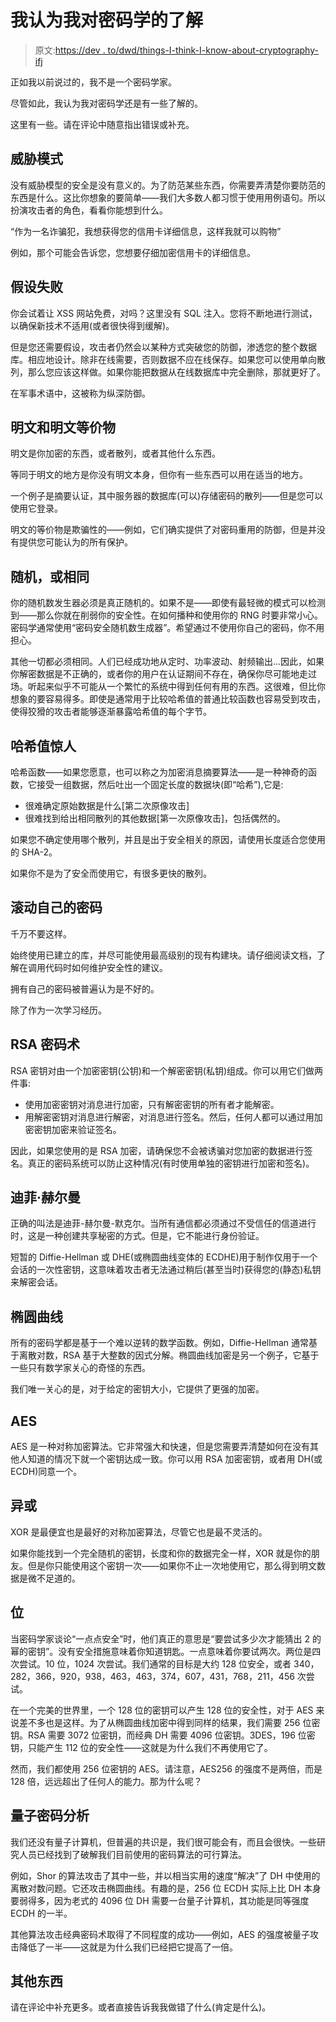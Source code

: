 # 我认为我对密码学的了解

> 原文:[https://dev . to/dwd/things-I-think-I-know-about-cryptography-ifj](https://dev.to/dwd/things-i-think-i-know-about-cryptography-ifj)

正如我以前说过的，我不是一个密码学家。

尽管如此，我认为我对密码学还是有一些了解的。

这里有一些。请在评论中随意指出错误或补充。

## [](#threat-models)威胁模式

没有威胁模型的安全是没有意义的。为了防范某些东西，你需要弄清楚你要防范的东西是什么。这比你想象的要简单——我们大多数人都习惯于使用用例语句。所以扮演攻击者的角色，看看你能想到什么。

“作为一名诈骗犯，我想获得您的信用卡详细信息，这样我就可以购物”

例如，那个可能会告诉您，您想要仔细加密信用卡的详细信息。

## [](#assume-failure)假设失败

你会试着让 XSS 网站免费，对吗？这里没有 SQL 注入。您将不断地进行测试，以确保新技术不适用(或者很快得到缓解)。

但是您还需要假设，攻击者仍然会以某种方式突破您的防御，渗透您的整个数据库。相应地设计。除非在线需要，否则数据不应在线保存。如果您可以使用单向散列，那么您应该这样做。如果你能把数据从在线数据库中完全删除，那就更好了。

在军事术语中，这被称为纵深防御。

## [](#plaintexts-and-plaintext-equivalents)明文和明文等价物

明文是你加密的东西，或者散列，或者其他什么东西。

等同于明文的地方是你没有明文本身，但你有一些东西可以用在适当的地方。

一个例子是摘要认证，其中服务器的数据库(可以)存储密码的散列——但是您可以使用它登录。

明文的等价物是欺骗性的——例如，它们确实提供了对密码重用的防御，但是并没有提供您可能认为的所有保护。

## [](#be-random-or-be-identical)随机，或相同

你的随机数发生器必须是真正随机的。如果不是——即使有最轻微的模式可以检测到——那么你就在削弱你的安全性。在如何播种和使用你的 RNG 时要非常小心。密码学通常使用“密码安全随机数生成器”。希望通过不使用你自己的密码，你不用担心。

其他一切都必须相同。人们已经成功地从定时、功率波动、射频输出...因此，如果你解密数据是不正确的，或者你的用户在认证期间不存在，确保你尽可能地走过场。听起来似乎不可能从一个繁忙的系统中得到任何有用的东西。这很难，但比你想象的要容易得多。即使是通常用于比较哈希值的普通比较函数也容易受到攻击，使得狡猾的攻击者能够逐渐暴露哈希值的每个字节。

## [](#hashes-are-amazing)哈希值惊人

哈希函数——如果您愿意，也可以称之为加密消息摘要算法——是一种神奇的函数，它接受一组数据，然后吐出一个固定长度的数据块(即“哈希”),它是:

*   很难确定原始数据是什么[第二次原像攻击]
*   很难找到给出相同散列的其他数据[第一次原像攻击]，包括偶然的。

如果您不确定使用哪个散列，并且是出于安全相关的原因，请使用长度适合您使用的 SHA-2。

如果你不是为了安全而使用它，有很多更快的散列。

## [](#rolling-your-own-crypto)滚动自己的密码

千万不要这样。

始终使用已建立的库，并尽可能使用最高级别的现有构建块。请仔细阅读文档，了解在调用代码时如何维护安全性的建议。

拥有自己的密码被普遍认为是不好的。

除了作为一次学习经历。

## [](#rsa-cryptography)RSA 密码术

RSA 密钥对由一个加密密钥(公钥)和一个解密密钥(私钥)组成。你可以用它们做两件事:

*   使用加密密钥对消息进行加密，只有解密密钥的所有者才能解密。
*   用解密密钥对消息进行解密，对消息进行签名。然后，任何人都可以通过用加密密钥加密来验证签名。

因此，如果您使用的是 RSA 加密，请确保您不会被诱骗对您加密的数据进行签名。真正的密码系统可以防止这种情况(有时使用单独的密钥进行加密和签名)。

## [](#diffie-hellman)迪菲·赫尔曼

正确的叫法是迪菲-赫尔曼-默克尔。当所有通信都必须通过不受信任的信道进行时，这是一种创建共享秘密的方式。但是，它不能进行身份验证。

短暂的 Diffie-Hellman 或 DHE(或椭圆曲线变体的 ECDHE)用于制作仅用于一个会话的一次性密钥，这意味着攻击者无法通过稍后(甚至当时)获得您的(静态)私钥来解密会话。

## [](#elliptic-curve)椭圆曲线

所有的密码学都是基于一个难以逆转的数学函数。例如，Diffie-Hellman 通常基于离散对数，RSA 基于大整数的因式分解。椭圆曲线加密是另一个例子，它基于一些只有数学家关心的奇怪的东西。

我们唯一关心的是，对于给定的密钥大小，它提供了更强的加密。

## [](#aes)AES

AES 是一种对称加密算法。它非常强大和快速，但是您需要弄清楚如何在没有其他人知道的情况下就一个密钥达成一致。你可以用 RSA 加密密钥，或者用 DH(或 ECDH)同意一个。

## [](#xor)异或

XOR 是最便宜也是最好的对称加密算法，尽管它也是最不灵活的。

如果你能找到一个完全随机的密钥，长度和你的数据完全一样，XOR 就是你的朋友。但是你只能使用这个密钥一次——如果你不止一次地使用它，那么得到明文数据是微不足道的。

## [](#bits)位

当密码学家谈论“一点点安全”时，他们真正的意思是“要尝试多少次才能猜出 2 的幂的密钥”。没有安全措施意味着你知道钥匙。一点意味着你要试两次。两位是四次尝试。10 位，1024 次尝试。我们通常的目标是大约 128 位安全，或者 340，282，366，920，938，463，463，374，607，431，768，211，456 次尝试。

在一个完美的世界里，一个 128 位的密钥可以产生 128 位的安全性，对于 AES 来说差不多也是这样。为了从椭圆曲线加密中得到同样的结果，我们需要 256 位密钥。RSA 需要 3072 位密钥，而经典 DH 需要 4096 位密钥。3DES，196 位密钥，只能产生 112 位的安全性——这就是为什么我们不再使用它了。

然而，我们都使用 256 位密钥的 AES。请注意，AES256 的强度不是两倍，而是 128 倍，远远超出了任何人的能力。那为什么呢？

## [](#quantum-cryptanalysis)量子密码分析

我们还没有量子计算机，但普遍的共识是，我们很可能会有，而且会很快。一些研究人员已经找到了破解我们目前使用的密码算法的可行算法。

例如，Shor 的算法攻击了其中一些，并以相当实用的速度“解决”了 DH 中使用的离散对数问题。它还攻击椭圆曲线。有趣的是，256 位 ECDH 实际上比 DH 本身要弱得多，因为老式的 4096 位 DH 需要一台量子计算机，其功能是同等强度 ECDH 的一半。

其他算法攻击经典密码术取得了不同程度的成功——例如，AES 的强度被量子攻击降低了一半——这就是为什么我们已经把它提高了一倍。

## [](#other-stuff)其他东西

请在评论中补充更多。或者直接告诉我我做错了什么(肯定是什么)。